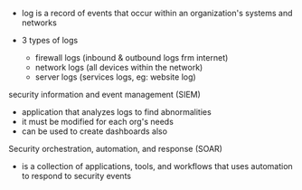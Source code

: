 - log is a record of events that occur within an organization's systems and networks

- 3 types of logs
  - firewall logs (inbound & outbound logs frm internet)
  - network logs (all devices within the network)
  - server logs (services logs, eg: website log)

security information and event management (SIEM)
- application that analyzes logs to find abnormalities
- it must be modified for each org's needs
- can be used to create dashboards also

Security orchestration, automation, and response (SOAR)
- is a collection of applications, tools, and workflows that uses automation to respond to security events
